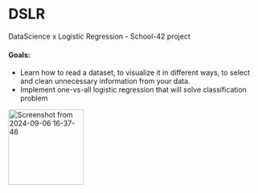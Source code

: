 # DSLR
DataScience x Logistic Regression - School-42 project

#### Goals:
* Learn how to read a dataset, to visualize it in different ways, to select and clean unnecessary information from your data.
* Implement one-vs-all logistic regression that will solve classification problem



<p align="left">
  <img src="https://github.com/user-attachments/assets/7235dc66-b8e3-435e-9bc0-4f933924d826" alt="Screenshot from 2024-09-06 16-37-46" width="150"/>
</p>
